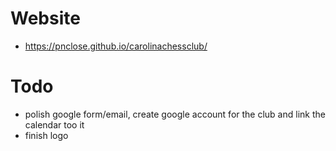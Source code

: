 # Website

* https://pnclose.github.io/carolinachessclub/

# Todo

* polish google form/email, create google account for the club and link the calendar too it
* finish logo 
